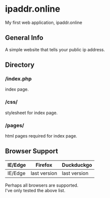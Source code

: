 # ipaddr.online

My first web application, ipaddr.online

## General Info
A simple website that tells your public ip address.

## Directory
### /index.php
index page.

### /css/
stylesheet for index page.

### /pages/
html pages required for index page.

## Browser Support

| IE/Edge | Firefox | Duckduckgo |
| --------- | --------- | --------- |
| IE/Edge| last version| last version|

Perhaps all browsers are supported. <br>
I've only tested the above list.
